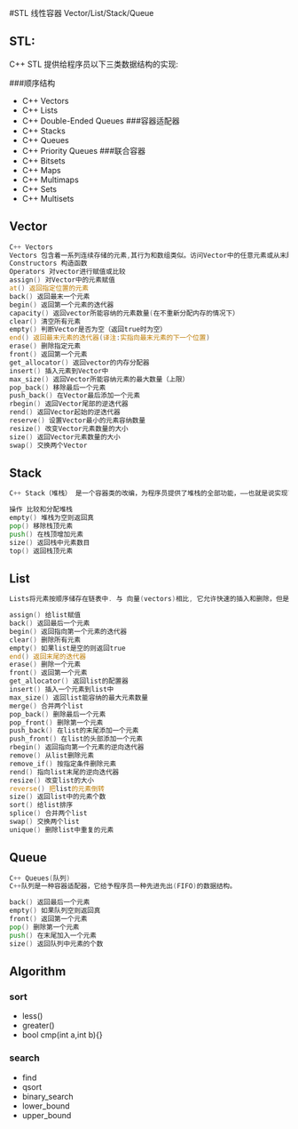 #STL 线性容器 Vector/List/Stack/Queue
## STL:
C++ STL 提供给程序员以下三类数据结构的实现:

###顺序结构 
- C++ Vectors 
- C++ Lists 
- C++ Double-Ended Queues 
###容器适配器 
- C++ Stacks 
- C++ Queues 
- C++ Priority Queues 
###联合容器 
- C++ Bitsets 
- C++ Maps 
- C++ Multimaps 
- C++ Sets 
- C++ Multisets 

## Vector
```asm
C++ Vectors
Vectors 包含着一系列连续存储的元素,其行为和数组类似。访问Vector中的任意元素或从末尾添加元素都可以在常量级时间复杂度内完成，而查找特定值的元素所处的位置或是在Vector中插入元素则是线性时间复杂度。
Constructors 构造函数 
Operators 对vector进行赋值或比较 
assign() 对Vector中的元素赋值 
at() 返回指定位置的元素 
back() 返回最末一个元素 
begin() 返回第一个元素的迭代器 
capacity() 返回vector所能容纳的元素数量(在不重新分配内存的情况下） 
clear() 清空所有元素 
empty() 判断Vector是否为空（返回true时为空） 
end() 返回最末元素的迭代器(译注:实指向最末元素的下一个位置) 
erase() 删除指定元素 
front() 返回第一个元素 
get_allocator() 返回vector的内存分配器 
insert() 插入元素到Vector中 
max_size() 返回Vector所能容纳元素的最大数量（上限） 
pop_back() 移除最后一个元素 
push_back() 在Vector最后添加一个元素 
rbegin() 返回Vector尾部的逆迭代器 
rend() 返回Vector起始的逆迭代器 
reserve() 设置Vector最小的元素容纳数量 
resize() 改变Vector元素数量的大小 
size() 返回Vector元素数量的大小 
swap() 交换两个Vector 

```
## Stack
```asm
C++ Stack（堆栈） 是一个容器类的改编，为程序员提供了堆栈的全部功能，——也就是说实现了一个先进后出（FILO）的数据结构。

操作 比较和分配堆栈 
empty() 堆栈为空则返回真 
pop() 移除栈顶元素 
push() 在栈顶增加元素 
size() 返回栈中元素数目 
top() 返回栈顶元素 

```
## List
```asm
Lists将元素按顺序储存在链表中. 与 向量(vectors)相比, 它允许快速的插入和删除，但是随机访问却比较慢. 

assign() 给list赋值 
back() 返回最后一个元素 
begin() 返回指向第一个元素的迭代器 
clear() 删除所有元素 
empty() 如果list是空的则返回true 
end() 返回末尾的迭代器 
erase() 删除一个元素 
front() 返回第一个元素 
get_allocator() 返回list的配置器 
insert() 插入一个元素到list中 
max_size() 返回list能容纳的最大元素数量 
merge() 合并两个list 
pop_back() 删除最后一个元素 
pop_front() 删除第一个元素 
push_back() 在list的末尾添加一个元素 
push_front() 在list的头部添加一个元素 
rbegin() 返回指向第一个元素的逆向迭代器 
remove() 从list删除元素 
remove_if() 按指定条件删除元素 
rend() 指向list末尾的逆向迭代器 
resize() 改变list的大小 
reverse() 把list的元素倒转 
size() 返回list中的元素个数 
sort() 给list排序 
splice() 合并两个list 
swap() 交换两个list 
unique() 删除list中重复的元素 

```
## Queue
```asm
C++ Queues(队列)
C++队列是一种容器适配器，它给予程序员一种先进先出(FIFO)的数据结构。 

back() 返回最后一个元素 
empty() 如果队列空则返回真 
front() 返回第一个元素 
pop() 删除第一个元素 
push() 在末尾加入一个元素 
size() 返回队列中元素的个数 

```
## Algorithm
### sort
- less<int>()
- greater<int>()
- bool cmp(int a,int b){}
### search
- find
- qsort
- binary_search
- lower_bound
- upper_bound


    
